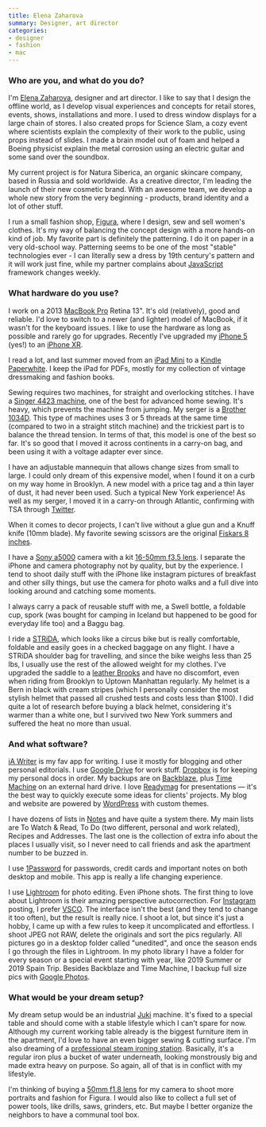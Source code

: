 ```yaml
---
title: Elena Zaharova
summary: Designer, art director 
categories:
- designer 
- fashion
- mac
---
```


### Who are you, and what do you do?

I'm [Elena Zaharova](http://elenazaharova.com/ "Elena's website."), designer and art director. I like to say that I design the offline world, as I develop visual experiences and concepts for retail stores, events, shows, installations and more. I used to dress window displays for a large chain of stores. I also created props for Science Slam, a cozy event where scientists explain the complexity of their work to the public, using props instead of slides. I made a brain model out of foam and helped a Boeing physicist explain the metal corrosion using an electric guitar and some sand over the soundbox.   

My current project is for Natura Siberica, an organic skincare company, based in Russia and sold worldwide. As a creative director, I'm leading the launch of their new cosmetic brand. With an awesome team, we develop a whole new story from the very beginning - products, brand identity and a lot of other stuff.

I run a small fashion shop, [Figura](https://figura.co/ "Elena's fashion shop."), where I design, sew and sell women's clothes. It's my way of balancing the concept design with a more hands-on kind of job. My favorite part is definitely the patterning. I do it on paper in a very old-school way. Patterning seems to be one of the most "stable" technologies ever - I can literally sew a dress by 19th century's pattern and it will work just fine, while my partner complains about [JavaScript][] framework changes weekly.

### What hardware do you use?

I work on a 2013 [MacBook Pro][macbook-pro] Retina 13". It's old (relatively), good and reliable. I'd love to switch to a newer (and lighter) model of MacBook, if it wasn't for the keyboard issues. I like to use the hardware as long as possible and rarely go for upgrades. Recently I've upgraded my [iPhone 5][iphone-5] (yes!) to an [iPhone XR][iphone-xr].

I read a lot, and last summer moved from an [iPad Mini][ipad-mini] to a [Kindle Paperwhite][kindle-paperwhite]. I keep the iPad for PDFs, mostly for my collection of vintage dressmaking and fashion books. 

Sewing requires two machines, for straight and overlocking stitches. I have a [Singer 4423 machine][heavy-duty-4423], one of the best for advanced home sewing. It's heavy, which prevents the machine from jumping. My serger is a [Brother 1034D][1034d]. This type of machines uses 3 or 5 threads at the same time (compared to two in a straight stitch machine) and the trickiest part is to balance the thread tension. In terms of that, this model is one of the best so far. It's so good that I moved it across continents in a carry-on bag, and been using it with a voltage adapter ever since.

I have an adjustable mannequin that allows change sizes from small to large. I could only dream of this expensive model, when I found it on a curb on my way home in Brooklyn. A new model with a price tag and a thin layer of dust, it had never been used. Such a typical New York experience! As well as my serger, I moved it in a carry-on through Atlantic, confirming with TSA through [Twitter](http://blog.elenazaharova.com/wp-content/uploads/sites/2/2019/02/screencapture-twitter-AskTSA-status-1048005190903726080-2018-10-09-18_24_30-2000x1622.jpg "A screenshot of Elena's Twitter conversation with the TSA.").

When it comes to decor projects, I can't live without a glue gun and a Knuff knife (10mm blade). My favorite sewing scissors are the original [Fiskars 8 inches][designer-scissors-8-inches]. 

I have a [Sony a5000](a5000) camera with a kit [16-50mm f3.5 lens][e-pz-16-50mm-f35-56-oss]. I separate the iPhone and camera photography not by quality, but by the experience. I tend to shoot daily stuff with the iPhone like instagram pictures of breakfast and other silly things, but use the camera for photo walks and a full dive into looking around and catching some moments.

I always carry a pack of reusable stuff with me, a Swell bottle, a foldable cup, spork (was bought for camping in Iceland but happened to be good for everyday life too) and a Baggu bag.

I ride a [STRiDA][strida-lt], which looks like a circus bike but is really comfortable, foldable and easily goes in a checked baggage on any flight. I have a STRiDA shoulder bag for travelling, and since the bike weighs less than 25 lbs, I usually use the rest of the allowed weight for my clothes. I've upgraded the saddle to a [leather Brooks][b17-imperial] and have no discomfort, even when riding from Brooklyn to Uptown Manhattan regularly. My helmet is a Bern in black with cream stripes (which I personally consider the most stylish helmet that passed all crushed tests and costs less than $100). I did quite a lot of research before buying a black helmet, considering it's warmer than a white one, but I survived two New York summers and suffered the heat no more than usual.

### And what software?

[iA Writer][ia-writer] is my fav app for writing. I use it mostly for blogging and other personal editorials. I use [Google Drive][google-drive] for work stuff. [Dropbox][] is for keeping my personal docs in order. My backups are on [Backblaze][], plus [Time Machine][time-machine] on an external hard drive. I love [Readymag][] for presentations — it's the best way to quickly execute some ideas for clients' projects. My blog and website are powered by [WordPress][] with custom themes.

I have dozens of lists in [Notes][] and have quite a system there. My main lists are To Watch & Read, To Do (two different, personal and work related), Recipes and Addresses. The last one is the collection of extra info about the places I usually visit, so I never need to call friends and ask the apartment number to be buzzed in. 

I use [1Password][] for passwords, credit cards and important notes on both desktop and mobile. This app is really a life changing experience. 

I use [Lightroom][] for photo editing. Even iPhone shots. The first thing to love about Lightroom is their amazing perspective autocorrection. For [Instagram][] posting, I prefer [VSCO][vsco-cam-ios]. The interface isn't the best (and they tend to change it too often), but the result is really nice. I shoot a lot, but since it's just a hobby, I came up with a few rules to keep it uncomplicated and effortless. I shoot JPEG not RAW, delete the originals and sort the pics regularly. All pictures go in a desktop folder called "unedited", and once the season ends I go through the files in Lightroom. In my photo library I have a folder for every season or a special event starting with year, like 2019 Summer or 2019 Spain Trip. Besides Backblaze and Time Machine, I backup full size pics with [Google Photos][google-photos].  

### What would be your dream setup?

My dream setup would be an industrial [Juki][ddl-8700] machine. It's fixed to a special table and should come with a stable lifestyle which I can't spare for now. Although my current working table already is the biggest furniture item in the apartment, I'd love to have an even bigger sewing & cutting surface. I'm also dreaming of a [professional steam ironing station][4000is]. Basically, it's a regular iron plus a bucket of water underneath, looking monstrously big and made extra heavy on purpose. So again, all of that is in conflict with my lifestyle.

I'm thinking of buying a [50mm f1.8 lens][fe-50mm-f1.8] for my camera to shoot more portraits and fashion for Figura. I would also like to collect a full set of power tools, like drills, saws, grinders, etc. But maybe I better organize the neighbors to have a communal tool box.

[1034d]: https://www.brother-usa.com/homesewing/ModelDetail.aspx?ProductID=1034D "A sewing machine."
[1password]: https://1password.com "Password management software for Mac OS X."
[4000is]: https://reliablecorporation.com/products/4000is-pro-iron-station "An industrial clothes iron."
[b17-imperial]: https://www.brooksengland.com/en_us/b17-imperial-3.html "A bike saddle."
[backblaze]: https://www.backblaze.com/cloud-backup.html "Online backup."
[ddl-8700]: https://www.sewingmachinesplus.com/sewing-machines-industrial-juki-ddl8700.php "An industrial sewing machine."
[designer-scissors-8-inches]: https://www2.fiskars.com/Products/Crafting-and-Sewing/Scissors-and-Shears/Designer-Scissors-8-inch "A pair of scissors."
[dropbox]: https://www.dropbox.com/ "Online syncing and storage."
[e-pz-16-50mm-f35-56-oss]: https://www.sony.com/electronics/camera-lenses/selp1650 "A camera lens."
[fe-50mm-f1.8]: https://www.sony.com/electronics/camera-lenses/sel50f18f "A camera lens."
[google-drive]: https://drive.google.com/ "A cloud storage service."
[google-photos]: https://photos.google.com/ "A photo sharing service."
[heavy-duty-4423]: https://www.singer.com/heavy-duty-4423-sewing-machine "A heavy duty sewing machine."
[ia-writer]: https://ia.net/writer/updates/ia-writer-for-mac "A full-screen writing tool for the Mac."
[instagram]: https://www.instagram.com/ "A photo sharing service."
[ipad-mini]: https://www.apple.com/ipad-mini/ "A 7.9 inch tablet device."
[iphone-5]: https://en.wikipedia.org/wiki/IPhone_5 "A smartphone."
[iphone-xr]: https://en.wikipedia.org/wiki/IPhone_XR "A 6 inch smartphone."
[javascript]: https://en.wikipedia.org/wiki/JavaScript "An interpreted scripting language."
[kindle-paperwhite]: https://www.amazon.com/Kindle-Paperwhite-Touch-light/dp/B007OZNZG0 "An e-book reader with a book-like screen."
[lightroom]: https://www.adobe.com/products/photoshop-lightroom.html "Photo management and editing software."
[macbook-pro]: https://www.apple.com/macbook-pro/ "A laptop."
[notes]: https://en.wikipedia.org/wiki/Notes_(Apple) "A note-taking application included with Mac OS X."
[readymag]: https://readymag.com/ "A web-based design tool."
[strida-lt]: https://www.strida.com/ "A foldable bike."
[time-machine]: https://en.wikipedia.org/wiki/Time_Machine_(Mac_OS) "Backup software for the masses, included with Mac OS X 10.5."
[vsco-cam-ios]: https://itunes.apple.com/app/vsco-cam/id588013838 "A camera app."
[wordpress]: https://wordpress.com/ "Weblog publishing software."
